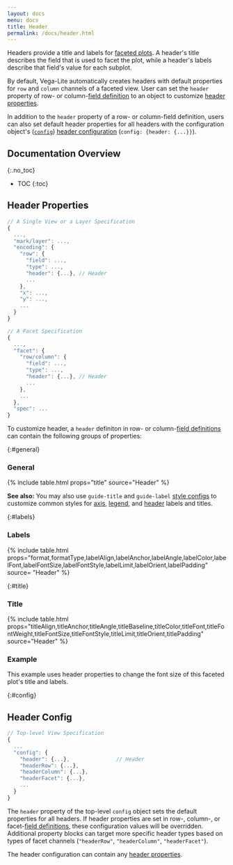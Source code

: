 ```yaml
---
layout: docs
menu: docs
title: Header
permalink: /docs/header.html
---
```


Headers provide a title and labels for [faceted plots](facet.html). A header's title describes the field that is used to facet the plot, while a header's labels describe that field's value for each subplot.

By default, Vega-Lite automatically creates headers with default properties for `row` and `column` channels of a faceted view. User can set the `header` property of row- or column-[field definition](facet.html#field-def) to an object to customize [header properties](#header-properties).

In addition to the `header` property of a row- or column-field definition, users can also set default header properties for all headers with the configuration object's ([`config`](config.html)) [header configuration](#config) (`config: {header: {...}}`).

## Documentation Overview

{:.no_toc}

<!-- prettier-ignore -->
- TOC
{:toc}

## Header Properties

```js
// A Single View or a Layer Specification
{
  ...,
  "mark/layer": ...,
  "encoding": {
    "row": {
      "field": ...,
      "type": ...,
      "header": {...}, // Header
      ...
    },
    "x": ...,
    "y": ...,
    ...
  }
}
```

```js
// A Facet Specification
{
  ...,
  "facet": {
    "row/column": {
      "field": ...,
      "type": ...,
      "header": {...}, // Header
      ...
    },
    ...
  },
  "spec": ...
}
```

To customize header, a `header` definiton in row- or column-[field definitions](facet.html#mapping) can contain the following groups of properties:

{:#general}

### General

{% include table.html props="title" source="Header" %}

**See also:** You may also use `guide-title` and `guide-label` [style configs](mark.html#style-config) to customize common styles for [axis](axis.html), [legend](legend.html), and [header](header.html) labels and titles.

{:#labels}

### Labels

{% include table.html props="format,formatType,labelAlign,labelAnchor,labelAngle,labelColor,labelFont,labelFontSize,labelFontStyle,labelLimit,labelOrient,labelPadding" source= "Header" %}

{:#title}

### Title

{% include table.html props="titleAlign,titleAnchor,titleAngle,titleBaseline,titleColor,titleFont,titleFontWeight,titleFontSize,titleFontStyle,titleLimit,titleOrient,titlePadding" source="Header" %}

### Example

<span class="vl-example" data-name="facet_custom_header"></span>

This example uses header properties to change the font size of this faceted plot's title and labels.

{:#config}

## Header Config

```js
// Top-level View Specification
{
  ...
  "config": {
    "header": {...},               // Header
    "headerRow": {...},
    "headerColumn": {...},
    "headerFacet": {...},
    ...
  }
}
```

The `header` property of the top-level `config` object sets the default properties for all headers. If header properties are set in row-, column-, or facet-[field definitions](facet.html#mapping), these configuration values will be overridden. Additional property blocks can target more specific header types based on types of facet channels (`"headerRow"`, `"headerColumn"`, `"headerFacet"`).

The header configuration can contain any [header properties](#general).
